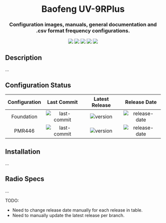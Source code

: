 <h1 align="center">Baofeng UV-9RPlus</h1>
<h3 align="center">Configuration images, manuals, general documentation and .csv format frequency configurations.</h3>

<p align="center">
  <img src="https://img.shields.io/github/last-commit/SamuelNetherway460/Baofeng-UV-9RPlus">
  <img src="https://img.shields.io/github/v/release/SamuelNetherway460/Baofeng-UV-9RPlus?sort=semver">
  <img src="https://img.shields.io/github/release-date/SamuelNetherway460/Baofeng-UV-9RPlus">
  <img src="https://img.shields.io/github/issues/SamuelNetherway460/Baofeng-UV-9RPlus">
  <img src="https://img.shields.io/github/downloads/SamuelNetherway460/Baofeng-UV-9RPlus/total">
</p>

## Description
...

## Configuration Status
| Configuration | Last Commit | Latest Release | Release Date |
| :---: | :---: | :---: | :---: |
| Foundation    | ![last-commit](https://img.shields.io/github/last-commit/SamuelNetherway460/Baofeng-UV-9RPlus/Config-Foundation) | ![version](https://img.shields.io/github/v/release/SamuelNetherway460/Baofeng-UV-9RPlus?sort=semver) | ![release-date](https://img.shields.io/github/release-date/SamuelNetherway460/Baofeng-UV-9RPlus) |
| PMR446        | ![last-commit](https://img.shields.io/github/last-commit/SamuelNetherway460/Baofeng-UV-9RPlus/Config-PMR446) | ![version](https://img.shields.io/github/v/release/SamuelNetherway460/Baofeng-UV-9RPlus?sort=semver) | ![release-date](https://img.shields.io/github/release-date/SamuelNetherway460/Baofeng-UV-9RPlus) |

## Installation
...

## Radio Specs
...











TODO:
- Need to change release date manually for each release in table.
- Need to manually update the latest release per branch.
